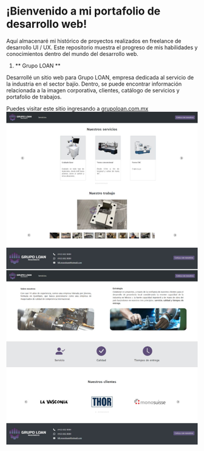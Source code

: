 # ¡Bienvenido a mi portafolio de desarrollo web!

Aquí almacenaré mi histórico de proyectos realizados en freelance de desarrollo UI / UX. Este repositorio muestra el progreso de mis habilidades y conocimientos dentro del mundo del desarrollo web.

1. ** Grupo LOAN **

Desarrollé un sitio web para Grupo LOAN, empresa dedicada al servicio de la industria en el sector bajío. Dentro, se puede encontrar información relacionada a la imagen corporativa, clientes, catálogo de servicios y portafolio de trabajos. <br>
  
Puedes visitar este sitio ingresando a [grupoloan.com.mx](https://grupoloan.com.mx)
<br>
![Inicio](https://github.com/dembA7/Web-Development/blob/main/Grupo%20LOAN/public/assets/GrupoLoanInicio.jpg)
<br>
![Servicios](https://github.com/dembA7/Web-Development/blob/main/Grupo%20LOAN/public/assets/GrupoLoanServicios.jpg)
